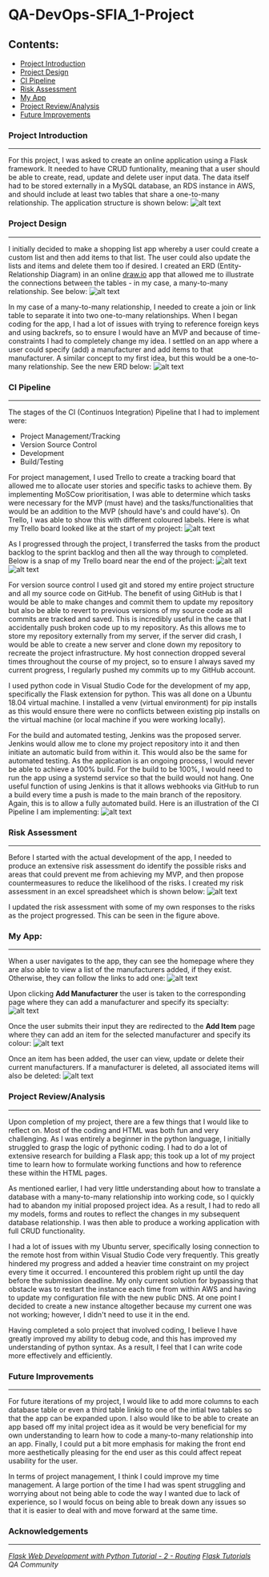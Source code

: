 # QA-DevOps-SFIA_1-Project

## Contents:
* [Project Introduction](#Project-Introduction)
* [Project Design](#Project-Design)
* [CI Pipeline](#CI-Pipeline)
* [Risk Assessment](#Risk-Assessment)
* [My App](#My-App)
* [Project Review/Analysis](#Project-Review/Analysis)
* [Future Improvements](#Future-Improvements)

### Project Introduction
---
For this project, I was asked to create an online application using a Flask framework. It needed to have CRUD funtionality, meaning that a user should be able to create, read, update and delete user input data. The data itself had to be stored externally in a MySQL database, an RDS instance in AWS, and should include at least two tables that share a one-to-many relationship. The application structure is shown below:
![alt text](/Images/appStructure.PNG)

### Project Design
---
I initially decided to make a shopping list app whereby a user could create a custom list and then add items to that list. The user could also update the lists and items and delete them too if desired. I created an ERD (Entity-Relationship Diagram) in an online [draw.io](https://app.diagrams.net/) app that allowed me to illustrate the connections between the tables - in my case, a many-to-many relationship. See below:
![alt text](/Images/initialERD.PNG)

In my case of a many-to-many relationship, I needed to create a join or link table to separate it into two one-to-many relationships. When I began coding for the app, I had a lot of issues with trying to reference foreign keys and using backrefs, so to ensure I would have an MVP and because of time-constraints I had to completely change my idea. I settled on an app where a user could specify (add) a manufacturer and add items to that manufacturer. A similar concept to my first idea, but this would be a one-to-many relationship. See the new ERD below:
![alt text](/Images/newERD.PNG)

### CI Pipeline
---
The stages of the CI (Continuos Integration) Pipeline that I had to implement were:
* Project Management/Tracking
* Version Source Control
* Development
* Build/Testing

For project management, I used Trello to create a tracking board that allowed me to allocate user stories and specific tasks to achieve them. By implementing MoSCow prioritisation, I was able to determine which tasks were necessary for the MVP (must have) and the tasks/functionalities that would be an addition to the MVP (should have's and could have's). On Trello, I was able to show this with different coloured labels. Here is what my Trello board looked like at the start of my project:
![alt text](/Images/Trello_sprint1.PNG)

As I progressed through the project, I transferred the tasks from the product backlog to the sprint backlog and then all the way through to completed. Below is a snap of my Trello board near the end of the project:
![alt text](/Images/TrelloProjectEnd.PNG)
![alt text](/Images/TrelloProjectEnd2.PNG)

For version source control I used git and stored my entire project structure and all my source code on GitHub. The benefit of using GitHub is that I would be able to make changes and commit them to update my repository but also be able to revert to previous versions of my source code as all commits are tracked and saved. This is incredibly useful in the case that I accidentally push broken code up to my repository. As this allows me to store my repository externally from my server, if the server did crash, I would be able to create a new server and clone down my repository to recreate the project infrastructure. My host connection dropped several times throughout the course of my project, so to ensure I always saved my current progress, I regularly pushed my commits up to my GitHub account.

I used python code in Visual Studio Code for the development of my app, specifically the Flask extension for python. This was all done on a Ubuntu 18.04 virtual machine. I installed a venv (virtual environment) for pip installs as this would ensure there were no conflicts between existing pip installs on the virtual machine (or local machine if you were working locally).

For the build and automated testing, Jenkins was the proposed server. Jenkins would allow me to clone my project repository into it and then initiate an automatic build from within it. This would also be the same for automated testing. As the application is an ongoing process, I would never be able to achieve a 100% build. For the build to be 100%, I would need to run the app using a systemd service so that the build would not hang. One useful function of using Jenkins is that it allows webhooks via GitHub to run a build every time a push is made to the main branch of the repository. Again, this is to allow a fully automated build. Here is an illustration of the CI Pipeline I am implementing:
![alt text](/Images/CI_Pipeline.PNG)

### Risk Assessment
---
Before I started with the actual development of the app, I needed to produce an extensive risk assessment do identify the possible risks and areas that could prevent me from achieving my MVP, and then propose countermeasures to reduce the likelihood of the risks. I created my risk assessment in an excel spreadsheet which is shown below:
![alt text](/Images/riskAssessment.PNG)

I updated the risk assessment with some of my own responses to the risks as the project progressed. This can be seen in the figure above.

### My App:
---
When a user navigates to the app, they can see the homepage where they are also able to view a list of the manufacturers added, if they exist. Otherwise, they can follow the links to add one:
![alt text](/Images/read.PNG)

Upon clicking **Add Manufacturer** the user is taken to the corresponding page where they can add a manufacturer and specify its specialty:
![alt text](/Images/add-man.PNG)

Once the user submits their input they are redirected to the **Add Item** page where they can add an item for the selected manufacturer and specify its colour:
![alt text](/Images/add-item.PNG)

Once an item has been added, the user can view, update or delete their current manufacturers. If a manufacturer is deleted, all associated items will also be deleted:
![alt text](/Images/update-delete.PNG)

### Project Review/Analysis
---
Upon completion of my project, there are a few things that I would like to reflect on. Most of the coding and HTML was both fun and very challenging. As I was entirely a beginner in the python language, I initially struggled to grasp the logic of pythonic coding. I had to do a lot of extensive research for building a Flask app; this took up a lot of my project time to learn how to formulate working functions and how to reference these within the HTML pages. 

As mentioned earlier, I had very little understanding about how to translate a database with a many-to-many relationship into working code, so I quickly had to abandon my initial proposed project idea. As a result, I had to redo all my models, forms and routes to reflect the changes in my subsequent database relationship. I was then able to produce a working application with full CRUD functionality.

I had a lot of issues with my Ubuntu server, specifically losing connection to the remote host from within Visual Studio Code very frequently. This greatly hindered my progress and added a heavier time constraint on my project every time it occurred. I encountered this problem right up until the day before the submission deadline. My only current solution for bypassing that obstacle was to restart the instance each time from within AWS and having to update my configuration file with the new public DNS. At one point I decided to create a new instance altogether because my current one was not working; however, I didn't need to use it in the end.

Having completed a solo project that involved coding, I believe I have greatly improved my ability to debug code, and this has improved my understanding of python syntax. As a result, I feel that I can write code more effectively and efficiently.

### Future Improvements
---
For future iterations of my project, I would like to add more columns to each database table or even a third table linkig to one of the intial two tables so that the app can be expanded upon. I also would like to be able to create an app based off my inital project idea as it would be very beneficial for my own understanding to learn how to code a many-to-many relationship into an app. Finally, I could put a bit more emphasis for making the front end more aesthetically pleasing for the end user as this could affect repeat usability for the user.

In terms of project management, I think I could improve my time management. A large portion of the time I had was spent struggling and worrying about not being able to code the way I wanted due to lack of experience, so I would focus on being able to break down any issues so that it is easier to deal with and move forward at the same time.

### Acknowledgements
---
*[Flask Web Development with Python Tutorial - 2 - Routing](https://www.youtube.com/watch?v=27Fjrlx4s-o)*
*[Flask Tutorials](https://www.youtube.com/playlist?list=PL-osiE80TeTs4UjLw5MM6OjgkjFeUxCYH)*
*QA Community*